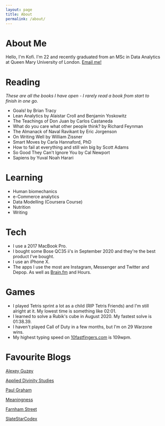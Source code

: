 ```yaml
---
layout: page
title: About
permalink: /about/
---
```


# About Me

Hello, I'm Kofi. I'm 22 and recently graduated from an MSc in Data Analytics at Queen Mary University of London. [Email me!](mailto:kofibaah87@gmail.com)

# Reading

*These are all the books I have open - I rarely read a book from start to finish in one go.*

- Goals! by Brian Tracy
- Lean Analytics by Alaistar Croll and Benjamin Yoskowitz
- The Teachings of Don Juan by Carlos Castaneda
- What do you care what other people think? by Richard Feynman
- The Almanack of Naval Ravikant by Eric Jorgenson
- On Writing Well by William Zissner
- Smart Moves by Carla Hannaford, PhD
- How to fail at everything and still win big by Scott Adams
- So Good They Can't Ignore You by Cal Newport
- Sapiens by Yuval Noah Harari

# Learning

- Human biomechanics
- e-Commerce analytics
- Data Modelling (Coursera Course)
- Nutrition
- Writing

# Tech

- I use a 2017 MacBook Pro.
- I bought some Bose QC35 ii's in September 2020 and they're the best product I've bought.
- I use an iPhone X.
- The apps I use the most are Instagram, Messenger and Twitter and Depop.  As well as [Brain.fm](http://brain.fm) and Hours.

# Games

- I played Tetris sprint a lot as a child (RIP Tetris Friends) and I'm still alright at it. My lowest time is something like 02:01.
- I learned to solve a Rubik's cube in August 2020. My fastest solve is 01:38.39.
- I haven't played Call of Duty in a few months, but I'm on 29 Warzone wins.
- My highest typing speed on [10fastfingers.com](http://10fastfingers.com) is 109wpm.

# Favourite Blogs

[Alexey Guzey](https://guzey.com/)

[Applied Divinity Studies](http://applieddivinitystudies.com/)

[Paul Graham](http://paulgraham.com/)

[Meaningness](http://meaningness.com)

[Farnham Street](https://fs.blog/)

[SlateStarCodex](https://slatestarcodex.com/)

